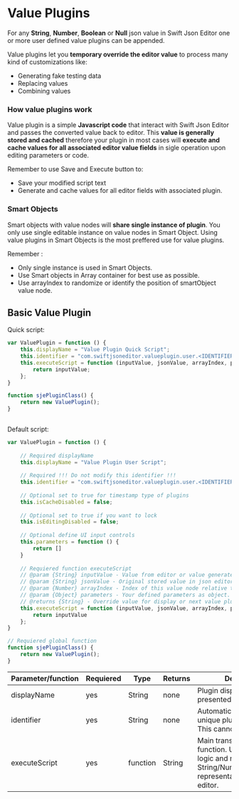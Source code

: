 # Value Plugins

For any **String**, **Number**, **Boolean** or **Null** json value in Swift Json Editor one or more user defined value plugins can be appended. 

Value plugins let you **temporary override the editor value** to process many kind of customizations like:

- Generating fake testing data
- Replacing values
- Combining values

### How value plugins work

Value plugin is a simple **Javascript code** that interact with Swift Json Editor and passes the converted value back to editor. This **value is generally stored and cached** therefore your plugin in most cases will **execute and cache values for all associated editor value fields** in sigle operation upon editing parameters or code. 

Remember to use Save and Execute button to:
- Save your modified script text
- Generate and cache values for all editor fields with associated plugin.

### Smart Objects

Smart objects with value nodes will **share single instance of plugin**. You only use single editable instance on value nodes in Smart Object. Using value plugins in Smart Objects is the most preffered use for value plugins. 

Remember :
- Only single instance is used in Smart Objects.
- Use Smart objects in Array container for best use as possible.
- Use arrayIndex to randomize or identify the position of smartObject value node.

## Basic Value Plugin

Quick script:
```javascript
var ValuePlugin = function () {
    this.displayName = "Value Plugin Quick Script";
    this.identifier = "com.swiftjsoneditor.valueplugin.user.<IDENTIFIER>";// !!! Do not modify !!!
    this.executeScript = function (inputValue, jsonValue, arrayIndex, parameters) {
        return inputValue;
    };
}

function sjePluginClass() {
    return new ValuePlugin();
}
  
```


Default script:

```javascript
var ValuePlugin = function () {
    
    // Required displayName
    this.displayName = "Value Plugin User Script";
    
    // Required !!! Do not modify this identifier !!!
    this.identifier = "com.swiftjsoneditor.valueplugin.user.<IDENTIFIER>";
    
    // Optional set to true for timestamp type of plugins
    this.isCacheDisabled = false;
    
    // Optional set to true if you want to lock
    this.isEditingDisabled = false;
    
    // Optional define UI input controls
    this.parameters = function () {
        return []
    }
    
    // Requiered function executeScript
    // @param {String} inputValue - Value from editor or value generated from previous value plugin in queue.
    // @param {String} jsonValue - Original stored value in json editor.
    // @param {Number} arrayIndex - Index of this value node relative to first array container.
    // @param {Object} parameters - Your defined parameters as object.
    // @returns {String} - Override value for display or next value plugin.
    this.executeScript = function (inputValue, jsonValue, arrayIndex, parameters) {
        return inputValue
    };
}

// Requiered global function
function sjePluginClass() {
    return new ValuePlugin();
}


```

| Parameter/function | Requiered | Type | Returns | Description |
|----|----|----|----|----|
| displayName | yes | String | none | Plugin display name. Will be presented in UI|
| identifier | yes | String | none | Automatically generated unique plugin identifier. This cannot be modified.|
| executeScript | yes | function | String | Main transform/generate function. Use transform logic and return String/Number/Boolean/Null representation back to editor.|



